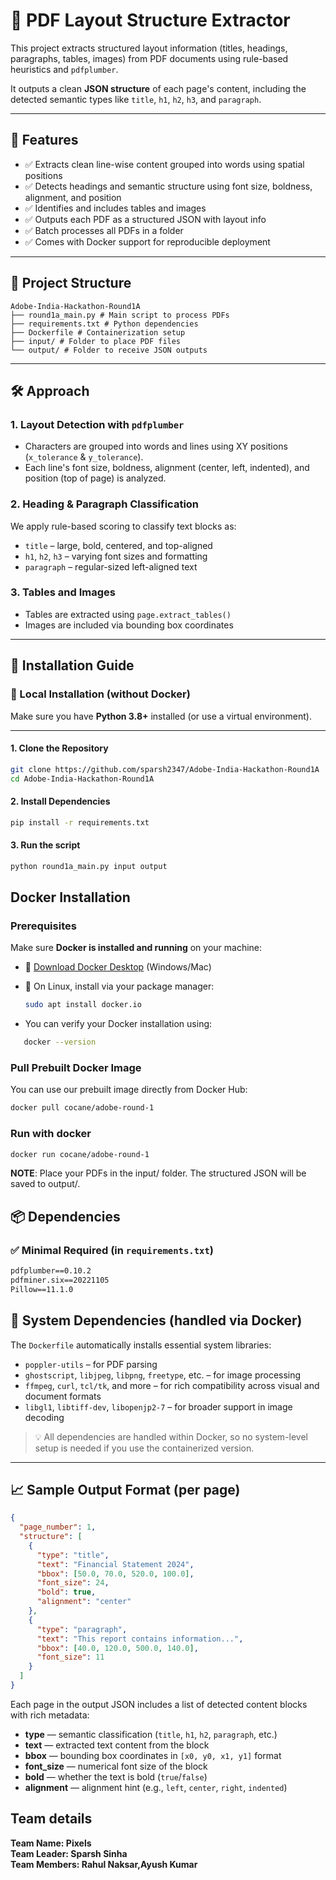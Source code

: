 # 🧠 PDF Layout Structure Extractor

This project extracts structured layout information (titles, headings, paragraphs, tables, images) from PDF documents using rule-based heuristics and `pdfplumber`.

It outputs a clean **JSON structure** of each page's content, including the detected semantic types like `title`, `h1`, `h2`, `h3`, and `paragraph`.

---

## 🚀 Features

- ✅ Extracts clean line-wise content grouped into words using spatial positions  
- ✅ Detects headings and semantic structure using font size, boldness, alignment, and position  
- ✅ Identifies and includes tables and images  
- ✅ Outputs each PDF as a structured JSON with layout info  
- ✅ Batch processes all PDFs in a folder  
- ✅ Comes with Docker support for reproducible deployment  

---

## 📁 Project Structure

```text
Adobe-India-Hackathon-Round1A
├── round1a_main.py # Main script to process PDFs
├── requirements.txt # Python dependencies
├── Dockerfile # Containerization setup
├── input/ # Folder to place PDF files
└── output/ # Folder to receive JSON outputs
```
---

## 🛠 Approach

### 1. **Layout Detection with `pdfplumber`**
- Characters are grouped into words and lines using XY positions (`x_tolerance` & `y_tolerance`).
- Each line's font size, boldness, alignment (center, left, indented), and position (top of page) is analyzed.

### 2. **Heading & Paragraph Classification**
We apply rule-based scoring to classify text blocks as:
- `title` – large, bold, centered, and top-aligned
- `h1`, `h2`, `h3` – varying font sizes and formatting
- `paragraph` – regular-sized left-aligned text

### 3. **Tables and Images**
- Tables are extracted using `page.extract_tables()`
- Images are included via bounding box coordinates

---
## 🧩 Installation Guide

### 🔧 Local Installation (without Docker)

Make sure you have **Python 3.8+** installed (or use a virtual environment).

---

#### 1. Clone the Repository
```bash
git clone https://github.com/sparsh2347/Adobe-India-Hackathon-Round1A
cd Adobe-India-Hackathon-Round1A
```
#### 2. Install Dependencies
```bash
pip install -r requirements.txt
```
#### 3. Run the script
```bash
python round1a_main.py input output
```

## Docker Installation

### Prerequisites

Make sure **Docker is installed and running** on your machine:

- 🔗 [Download Docker Desktop](https://www.docker.com/products/docker-desktop/) (Windows/Mac)
- 🐧 On Linux, install via your package manager:
  ```bash
  sudo apt install docker.io
  ```
  
- You can verify your Docker installation using:
 ```bash
    docker --version
 ```

### Pull Prebuilt Docker Image
You can use our prebuilt image directly from Docker Hub:

```bash
docker pull cocane/adobe-round-1
```

### Run with docker

```bash
docker run cocane/adobe-round-1
```

**NOTE**:  Place your PDFs in the input/ folder. The structured JSON will be saved to output/.

## 📦 Dependencies

### ✅ Minimal Required (in `requirements.txt`)
```txt
pdfplumber==0.10.2
pdfminer.six==20221105
Pillow==11.1.0
```

## 🔧 System Dependencies (handled via Docker)

The `Dockerfile` automatically installs essential system libraries:

- `poppler-utils` – for PDF parsing  
- `ghostscript`, `libjpeg`, `libpng`, `freetype`, etc. – for image processing  
- `ffmpeg`, `curl`, `tcl/tk`, and more – for rich compatibility across visual and document formats  
- `libgl1`, `libtiff-dev`, `libopenjp2-7` – for broader support in image decoding  

> 💡 All dependencies are handled within Docker, so no system-level setup is needed if you use the containerized version.

---

## 📈 Sample Output Format (per page)

```json
{
  "page_number": 1,
  "structure": [
    {
      "type": "title",
      "text": "Financial Statement 2024",
      "bbox": [50.0, 70.0, 520.0, 100.0],
      "font_size": 24,
      "bold": true,
      "alignment": "center"
    },
    {
      "type": "paragraph",
      "text": "This report contains information...",
      "bbox": [40.0, 120.0, 500.0, 140.0],
      "font_size": 11
    }
  ]
}
```
Each page in the output JSON includes a list of detected content blocks with rich metadata:

- **type** — semantic classification (`title`, `h1`, `h2`, `paragraph`, etc.)
- **text** — extracted text content from the block
- **bbox** — bounding box coordinates in `[x0, y0, x1, y1]` format
- **font_size** — numerical font size of the block
- **bold** — whether the text is bold (`true`/`false`)
- **alignment** — alignment hint (e.g., `left`, `center`, `right`, `indented`)

## Team details
**Team Name: Pixels** <br>
**Team Leader: Sparsh Sinha**<br>
**Team Members: Rahul Naksar,Ayush Kumar**
